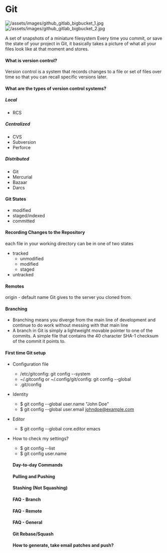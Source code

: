 # Git

<img src="" alt="/assets/images/github_gitlab_bigbucket_1.jpg">
<img src="" alt="/assets/images/github_gitlab_bigbucket_2.jpg">

A set of snapshots of a miniature filesystem
Every time you commit, or save the state of your project in Git, it basically takes a picture of what all your files look like at that moment and stores.

#### What is version control?
Version control is a system that records changes to a file or set of files over time so that you can recall specific versions later.

#### What are the types of version control systems?

##### Local
- RCS
##### Centralized
- CVS
- Subversion
- Perforce
##### Distributed
- Git
- Mercurial
- Bazaar
- Darcs

#### Git States
- modified 
- staged/indexed
- committed

#### Recording Changes to the Repository
each file in your working directory can be in one of two states
- tracked
  - unmodified
  - modified
  - staged
- untracked

#### Remotes
origin - default name Git gives to the server you cloned from.

#### Branching
- Branching means you diverge from the main line of development and continue to do work without messing with that main line
- A branch in Git is simply a lightweight movable pointer to one of the commits. A simple file that contains the 40 character SHA-1 checksum of the commit it points to.

#### First time Git setup
- Configuration file
  - /etc/gitconfig: git config --system
  - ~/.gitconfig or ~/.config/git/config: git config --global
  - .git/config
- Identity
  - $ git config --global user.name "John Doe"
  - $ git config --global user.email johndoe@example.com
- Editor
  - $ git config --global core.editor emacs
- How to check my settings?
  - $ git config --list
  - $ git config user.name
  
  #### Day-to-day Commands
  
  #### Pulling and Pushing
  
  #### Stashing (Not Squashing)
  
  #### FAQ - Branch
  
  #### FAQ - Remote
  
  #### FAQ - General
  
  #### Git Rebase/Squash
  
  #### How to generate, take email patches and push?
